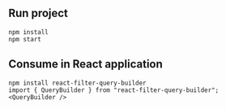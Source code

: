 ## Run project
```
npm install
npm start
```


## Consume in React application
```
npm install react-filter-query-builder
import { QueryBuilder } from "react-filter-query-builder";
<QueryBuilder />
```